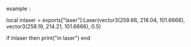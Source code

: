 example : 

local inlaser = exports["laser"]:Laser(vector3(259.66, 218.04, 101.6666), vector3(258.19, 214.21, 101.6666), 0.5)

if inlaser then 
  print("in laser")
end 
